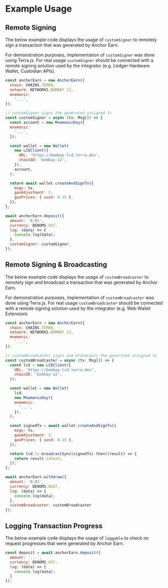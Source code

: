 # Example Usage

## Remote Signing

The below example code displays the usage of `customSigner` to remotely sign a transaction that was generated by Anchor Earn.

For demonstration purposes, implementation of `customSigner` was done using Terra.js. For real usage `customSigner` should be connected with a remote signing solution used by the integrator (e.g. Ledger Hardware Wallet, Custodian APIs).

```javascript
const anchorEarn = new AnchorEarn({
  chain: CHAINS.TERRA,
  network: NETWORKS.BOMBAY_12,
  mnemonic:
    '...',
});

// customSigner signs the generated unsigned tx
const customSigner = async (tx: Msg[]) => {
  const account = new MnemonicKey({
  mnemonic:
    '...',
  });

  const wallet = new Wallet(
    new LCDClient({
      URL: 'https://bombay-lcd.terra.dev',
      chainID: 'bombay-12',
    }),
    account,
  );

  return await wallet.createAndSignTx({
    msgs: tx,
    gasAdjustment: 2,
    gasPrices: { uusd: 0.15 },
  });
};

await anchorEarn.deposit({
  amount: '0.01',
  currency: DENOMS.UST,
  log: (data) => {
    console.log(data);
  },
  customSigner: customSigner,
});
```



## Remote Signing & Broadcasting

The below example code displays the usage of `customBroadcaster` to remotely sign and broadcast a transaction that was generated by Anchor Earn.

For demonstration purposes, implementation of `customBroadcaster` was done using Terra.js. For real usage `customBroadcaster` should be connected with a remote signing solution used by the integrator (e.g. Web Wallet Extension).

```javascript
const anchorEarn = new AnchorEarn({
  chain: CHAINS.TERRA,
  network: NETWORKS.BOMBAY_12,
  mnemonic:
    '...',
});

// customBroadcaster signs and broadcasts the generated unsigned tx
const customBroadcaster = async (tx: Msg[]) => {
  const lcd = new LCDClient({
    URL: 'https://bombay-lcd.terra.dev',
    chainID: 'bombay-12',
  });

  const wallet = new Wallet(
    lcd,
    new MnemonicKey({
    mnemonic:
      '...',
    }),
  );

  const signedTx = await wallet.createAndSignTx({
    msgs: tx,
    gasAdjustment: 2,
    gasPrices: { uusd: 0.15 },
  });

  return lcd.tx.broadcastSync(signedTx).then((result) => {
    return result.txhash;
  });
};

await anchorEarn.withdraw({
  amount: '0.01',
  currency: DENOMS.AUST,
  log: (data) => {
    console.log(data);
  },
  customBroadcaster: customBroadcaster
});
```



## Logging Transaction Progress

The below example code displays the usage of `loggable` to check on request progresses that were generated by Anchor Earn.

```javascript
const deposit = await anchorEarn.deposit({
  amount: '...',
  currency: DENOMS.UST,
  log: (data) => {
    console.log(data);
  }
});
```

